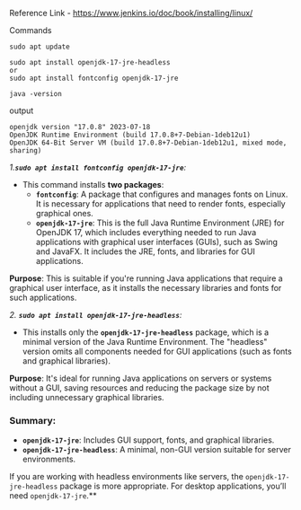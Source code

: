 Reference Link - https://www.jenkins.io/doc/book/installing/linux/

Commands

```
sudo apt update

sudo apt install openjdk-17-jre-headless
or
sudo apt install fontconfig openjdk-17-jre

java -version
```

output 
```
openjdk version "17.0.8" 2023-07-18
OpenJDK Runtime Environment (build 17.0.8+7-Debian-1deb12u1)
OpenJDK 64-Bit Server VM (build 17.0.8+7-Debian-1deb12u1, mixed mode, sharing)

```



*1.**`sudo apt install fontconfig openjdk-17-jre`**:*
   - This command installs **two packages**:
     - **`fontconfig`**: A package that configures and manages fonts on Linux. It is necessary for applications that need to render fonts, especially graphical ones.
     - **`openjdk-17-jre`**: This is the full Java Runtime Environment (JRE) for OpenJDK 17, which includes everything needed to run Java applications with graphical user interfaces (GUIs), such as Swing and JavaFX. It includes the JRE, fonts, and libraries for GUI applications.

   **Purpose**: This is suitable if you're running Java applications that require a graphical user interface, as it installs the necessary libraries and fonts for such applications.

*2. **`sudo apt install openjdk-17-jre-headless`**:*
   - This installs only the **`openjdk-17-jre-headless`** package, which is a minimal version of the Java Runtime Environment. The "headless" version omits all components needed for GUI applications (such as fonts and graphical libraries).
   
   **Purpose**: It's ideal for running Java applications on servers or systems without a GUI, saving resources and reducing the package size by not including unnecessary graphical libraries.

### Summary:
- **`openjdk-17-jre`**: Includes GUI support, fonts, and graphical libraries.
- **`openjdk-17-jre-headless`**: A minimal, non-GUI version suitable for server environments.

If you are working with headless environments like servers, the `openjdk-17-jre-headless` package is more appropriate. For desktop applications, you’ll need `openjdk-17-jre`.**